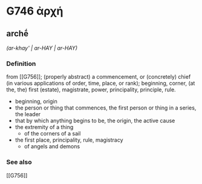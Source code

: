 # G746 ἀρχή

## archḗ

_(ar-khay' | ar-HAY | ar-HAY)_

### Definition

from [[G756]]; (properly abstract) a commencement, or (concretely) chief (in various applications of order, time, place, or rank); beginning, corner, (at the, the) first (estate), magistrate, power, principality, principle, rule.

- beginning, origin
- the person or thing that commences, the first person or thing in a series, the leader
- that by which anything begins to be, the origin, the active cause
- the extremity of a thing
  - of the corners of a sail
- the first place, principality, rule, magistracy
  - of angels and demons

### See also

[[G756]]

